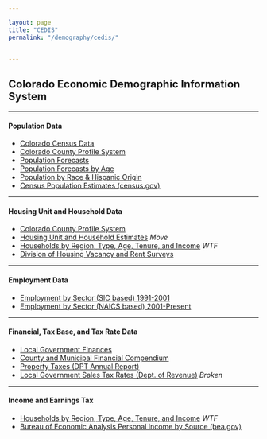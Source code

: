 ```yaml
---

layout: page
title: "CEDIS"
permalink: "/demography/cedis/"

    
---
```


## Colorado Economic Demographic Information System

- - -

#### Population Data

- [Colorado Census Data](/census-acs/2010-census-information#census-information-2010)
- [Colorado County Profile System](/population/data/county-profile#county-demographic-profiles)
- [Population Forecasts](/population/population-totals-colorado-substate#population-totals-for-colorado-and-sub-state-regions)
- [Population Forecasts by Age](/population/age-gender-population-data#age-and-gender-population-data)
- [Population by Race & Hispanic Origin](/population/race-hispanic-origin#race-and-hispanic-origin)
- [Census Population Estimates (census.gov)](http://www.census.gov/popest/estimates.html)

- - -

#### Housing Unit and Household Data

- [Colorado County Profile System](/population/data/county-profile#county-demographic-profiles)
- [Housing Unit and Household Estimates](http://dola.colorado.gov/demog-cms/content/housing-and-households) *Move*
- [Households by Region, Type, Age, Tenure, and Income](https://dola.colorado.gov/households/income_parameters.jsf) *WTF*
- [Division of Housing Vacancy and Rent Surveys](https://www.colorado.gov/pacific/dola/vacancy-rent-surveys)

- - -

#### Employment Data

- [Employment by Sector (SIC based) 1991-2001](https://dola.colorado.gov/demog_webapps/jss_parameters.jsf)
- [Employment by Sector (NAICS based) 2001-Present](/economy-labor-force/data/jobs-by-sector#jobs-by-sector-naics)

- - -

#### Financial, Tax Base, and Tax Rate Data

- [Local Government Finances](https://dola.colorado.gov/lgis/lg_finances.jsf)
- [County and Municipal Financial Compendium](https://www.colorado.gov/pacific/dola/county-municipal-financial-compendium)
- [Property Taxes (DPT Annual Report)](https://www.colorado.gov/pacific/dola/annual-reports)
- [Local Government Sales Tax Rates (Dept. of Revenue)](http://www.taxview.state.co.us/QueryTaxrates.aspx?selected=1) *Broken*

- - -

#### Income and Earnings Tax

- [Households by Region, Type, Age, Tenure, and Income](https://dola.colorado.gov/households/income_parameters.jsf) *WTF*
- [Bureau of Economic Analysis Personal Income by Source (bea.gov)](http://www.bea.gov/regional/index.htm)
